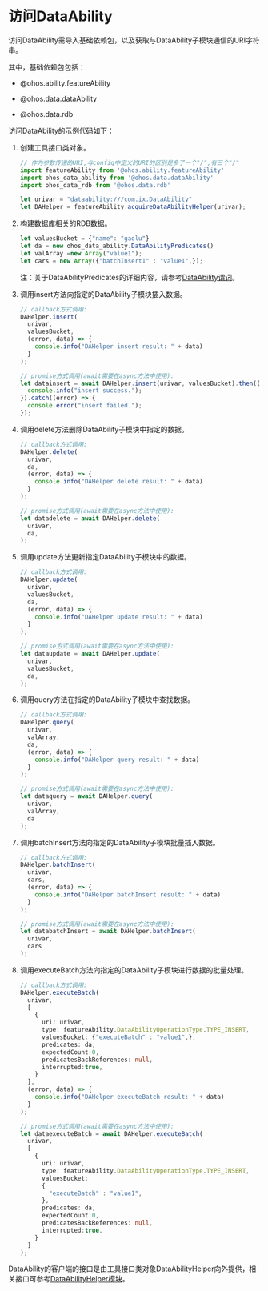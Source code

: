 # 访问DataAbility


访问DataAbility需导入基础依赖包，以及获取与DataAbility子模块通信的URI字符串。


其中，基础依赖包包括：


- @ohos.ability.featureAbility

- @ohos.data.dataAbility

- @ohos.data.rdb


访问DataAbility的示例代码如下：


1. 创建工具接口类对象。
   
   ```ts
   // 作为参数传递的URI,与config中定义的URI的区别是多了一个"/",有三个"/"
   import featureAbility from '@ohos.ability.featureAbility'
   import ohos_data_ability from '@ohos.data.dataAbility'
   import ohos_data_rdb from '@ohos.data.rdb'
   
   let urivar = "dataability:///com.ix.DataAbility"
   let DAHelper = featureAbility.acquireDataAbilityHelper(urivar);
   ```

2. 构建数据库相关的RDB数据。
   
   ```ts
   let valuesBucket = {"name": "gaolu"}
   let da = new ohos_data_ability.DataAbilityPredicates()
   let valArray =new Array("value1");
   let cars = new Array({"batchInsert1" : "value1",});
   ```

   注：关于DataAbilityPredicates的详细内容，请参考[DataAbility谓词](../reference/apis/js-apis-data-ability.md)。

3. 调用insert方法向指定的DataAbility子模块插入数据。
   
   ```ts
   // callback方式调用:
   DAHelper.insert(
     urivar,
     valuesBucket,
     (error, data) => {
       console.info("DAHelper insert result: " + data)
     }
   );
   ```

   
   ```ts
   // promise方式调用(await需要在async方法中使用):
   let datainsert = await DAHelper.insert(urivar, valuesBucket).then((data) => {
     console.info("insert success.");
   }).catch((error) => {
     console.error("insert failed.");
   });
   ```

4. 调用delete方法删除DataAbility子模块中指定的数据。
   
   ```ts
   // callback方式调用:
   DAHelper.delete(
     urivar,
     da,
     (error, data) => {
       console.info("DAHelper delete result: " + data)
     }
   );
   ```

   
   ```ts
   // promise方式调用(await需要在async方法中使用):
   let datadelete = await DAHelper.delete(
     urivar,
     da,
   );
   ```

5. 调用update方法更新指定DataAbility子模块中的数据。
   
   ```ts
   // callback方式调用:
   DAHelper.update(
     urivar,
     valuesBucket,
     da,
     (error, data) => {
       console.info("DAHelper update result: " + data)
     }
   );
   ```

   
   ```ts
   // promise方式调用(await需要在async方法中使用):
   let dataupdate = await DAHelper.update(
     urivar,
     valuesBucket,
     da,
   );
   ```

6. 调用query方法在指定的DataAbility子模块中查找数据。
   
   ```ts
   // callback方式调用:
   DAHelper.query(
     urivar,
     valArray,
     da,
     (error, data) => {
       console.info("DAHelper query result: " + data)
     }
   );
   ```

   
   ```ts
   // promise方式调用(await需要在async方法中使用):
   let dataquery = await DAHelper.query(
     urivar,
     valArray,
     da
   );
   ```

7. 调用batchInsert方法向指定的DataAbility子模块批量插入数据。
   
   ```ts
   // callback方式调用:
   DAHelper.batchInsert(
     urivar,
     cars,
     (error, data) => {
       console.info("DAHelper batchInsert result: " + data)
     }
   );
   ```

   
   ```ts
   // promise方式调用(await需要在async方法中使用):
   let databatchInsert = await DAHelper.batchInsert(
     urivar,
     cars
   );
   ```

8. 调用executeBatch方法向指定的DataAbility子模块进行数据的批量处理。
   
   ```ts
   // callback方式调用:
   DAHelper.executeBatch(
     urivar,
     [
       {
         uri: urivar,
         type: featureAbility.DataAbilityOperationType.TYPE_INSERT,
         valuesBucket: {"executeBatch" : "value1",},
         predicates: da,
         expectedCount:0,
         predicatesBackReferences: null,
         interrupted:true,
       }
     ],
     (error, data) => {
       console.info("DAHelper executeBatch result: " + data)
     }
   );
   ```

   
   ```ts
   // promise方式调用(await需要在async方法中使用):
   let dataexecuteBatch = await DAHelper.executeBatch(
     urivar,
     [
       {
         uri: urivar,
         type: featureAbility.DataAbilityOperationType.TYPE_INSERT,
         valuesBucket:
         {
           "executeBatch" : "value1",
         },
         predicates: da,
         expectedCount:0,
         predicatesBackReferences: null,
         interrupted:true,
       }
     ]
   );
   ```


DataAbility的客户端的接口是由工具接口类对象DataAbilityHelper向外提供，相关接口可参考[DataAbilityHelper模块](../reference/apis/js-apis-dataAbilityHelper.md)。
